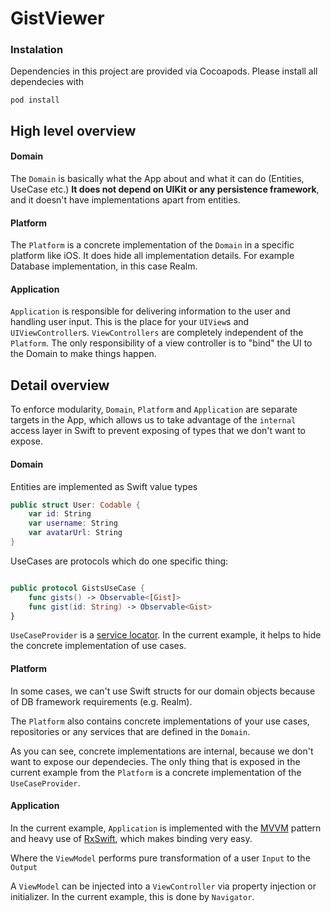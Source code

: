 # GistViewer

### Instalation

Dependencies in this project are provided via Cocoapods. Please install all dependecies with

`
pod install
`

## High level overview

#### Domain 

The `Domain` is basically what the App about and what it can do (Entities, UseCase etc.) **It does not depend on UIKit or any persistence framework**, and it doesn't have implementations apart from entities.

#### Platform

The `Platform` is a concrete implementation of the `Domain` in a specific platform like iOS. It does hide all implementation details. For example Database implementation, in this case Realm.

#### Application

`Application` is responsible for delivering information to the user and handling user input. This is the place for your `UIView`s and `UIViewController`s.  `ViewControllers` are completely independent of the `Platform`.  The only responsibility of a view controller is to "bind" the UI to the Domain to make things happen.


## Detail overview
 
To enforce modularity, `Domain`, `Platform` and `Application` are separate targets in the App, which allows us to take advantage of the `internal` access layer in Swift to prevent exposing of types that we don't want to expose.

#### Domain

Entities are implemented as Swift value types

```swift
public struct User: Codable {
    var id: String
    var username: String
    var avatarUrl: String
}
```

UseCases are protocols which do one specific thing:

```swift

public protocol GistsUseCase {
    func gists() -> Observable<[Gist]>
    func gist(id: String) -> Observable<Gist>
}

```

`UseCaseProvider` is a [service locator](https://en.wikipedia.org/wiki/Service_locator_pattern).  In the current example, it helps to hide the concrete implementation of use cases.

#### Platform

In some cases, we can't use Swift structs for our domain objects because of DB framework requirements (e.g. Realm). 

The `Platform` also contains concrete implementations of your use cases, repositories or any services that are defined in the `Domain`.

As you can see, concrete implementations are internal, because we don't want to expose our dependecies. The only thing that is exposed in the current example from the `Platform` is a concrete implementation of the `UseCaseProvider`.


#### Application

In the current example, `Application` is implemented with the [MVVM](https://en.wikipedia.org/wiki/Model–view–viewmodel) pattern and heavy use of [RxSwift](https://github.com/ReactiveX/RxSwift), which makes binding very easy.


Where the `ViewModel` performs pure transformation of a user `Input` to the `Output`

A `ViewModel` can be injected into a `ViewController` via property injection or initializer. In the current example, this is done by `Navigator`.
